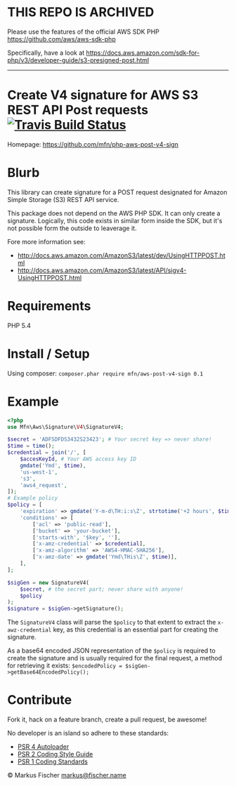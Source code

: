 # THIS REPO IS ARCHIVED

Please use the features of the official AWS SDK PHP https://github.com/aws/aws-sdk-php

Specifically, have a look at https://docs.aws.amazon.com/sdk-for-php/v3/developer-guide/s3-presigned-post.html

---

# Create V4 signature for AWS S3 REST API Post requests [ ![Travis Build Status](https://travis-ci.org/mfn/php-aws-post-v4-sign.svg?branch=master)](https://travis-ci.org/mfn/php-aws-post-v4-sign)

Homepage: https://github.com/mfn/php-aws-post-v4-sign

# Blurb

This library can create signature for a POST request designated for Amazon
Simple Storage (S3) REST API service.

This package does not depend on the AWS PHP SDK. It can only create a signature.
Logically, this code exists in similar form inside the SDK, but it's not
possible form the outside to leaverage it.

Fore more information see:
- http://docs.aws.amazon.com/AmazonS3/latest/dev/UsingHTTPPOST.html
- http://docs.aws.amazon.com/AmazonS3/latest/API/sigv4-UsingHTTPPOST.html

# Requirements

PHP 5.4

# Install / Setup

Using composer: `composer.phar require mfn/aws-post-v4-sign 0.1`


# Example

```PHP
<?php
use Mfn\Aws\Signature\V4\SignatureV4;

$secret = 'ADFSDFDS3432S23423'; # Your secret key => never share!
$time = time();
$credential = join('/', [
    $accesKeyId, # Your AWS access key ID
    gmdate('Ymd', $time),
    'us-west-1',
    's3',
    'aws4_request',
]);
# Example policy
$policy = [
    'expiration' => gmdate('Y-m-d\TH:i:s\Z', strtotime('+2 hours', $time)),
    'conditions' => [
        ['acl' => 'public-read'],
        ['bucket' => 'your-bucket'],
        ['starts-with', '$key', ''],
        ['x-amz-credential' => $credential],
        ['x-amz-algorithm' => 'AWS4-HMAC-SHA256'],
        ['x-amz-date' => gmdate('Ymd\THis\Z', $time)],
    ],
];

$sigGen = new SignatureV4(
    $secret, # the secret part; never share with anyone!
    $policy
);
$signature = $sigGen->getSignature();
```

The `SignatureV4` class will parse the `$policy` to that extent to extract
the `x-awz-credential` key, as this credential is an essential part for
creating the signature.

As a base64 encoded JSON representation of the `$policy` is required to
create the signature and is usually required for the final request,
a method for retrieving it exists:
`$encodedPolicy = $sigGen->getBase64EncodedPolicy();`

# Contribute

Fork it, hack on a feature branch, create a pull request, be awesome!

No developer is an island so adhere to these standards:

* [PSR 4 Autoloader](https://github.com/php-fig/fig-standards/blob/master/accepted/PSR-4-autoloader.md)
* [PSR 2 Coding Style Guide](https://github.com/php-fig/fig-standards/blob/master/accepted/PSR-2-coding-style-guide.md)
* [PSR 1 Coding Standards](https://github.com/php-fig/fig-standards/blob/master/accepted/PSR-1-basic-coding-standard.md)

© Markus Fischer <markus@fischer.name>
